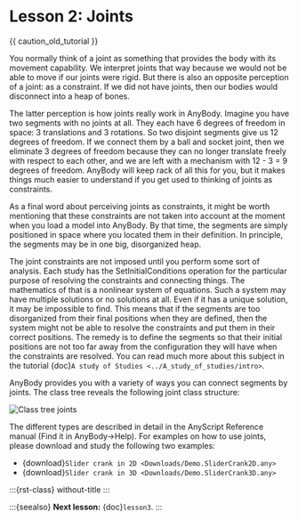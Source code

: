 # Lesson 2: Joints

{{ caution_old_tutorial }}

You normally think of a joint as something that provides the body with
its movement capability. We interpret joints that way because we would
not be able to move if our joints were rigid. But there is also an
opposite perception of a joint: as a constraint. If we did not have
joints, then our bodies would disconnect into a heap of bones.

The latter perception is how joints really work in AnyBody. Imagine you
have two segments with no joints at all. They each have 6 degrees of
freedom in space: 3 translations and 3 rotations. So two disjoint
segments give us 12 degrees of freedom. If we connect them by a ball and
socket joint, then we eliminate 3 degrees of freedom because they can no
longer translate freely with respect to each other, and we are left with
a mechanism with 12 - 3 = 9 degrees of freedom. AnyBody will keep rack
of all this for you, but it makes things much easier to understand if
you get used to thinking of joints as constraints.

As a final word about perceiving joints as constraints, it might be
worth mentioning that these constraints are not taken into account at
the moment when you load a model into AnyBody. By that time, the
segments are simply positioned in space where you located them in their
definition. In principle, the segments may be in one big, disorganized
heap.

The joint constraints are not imposed until you perform some sort of
analysis. Each study has the SetInitialConditions operation for the
particular purpose of resolving the constraints and connecting things.
The mathematics of that is a nonlinear system of equations. Such a
system may have multiple solutions or no solutions at all. Even if it
has a unique solution, it may be impossible to find. This means that if
the segments are too disorganized from their final positions when they
are defined, then the system might not be able to resolve the
constraints and put them in their correct positions. The remedy is to
define the segments so that their initial positions are not too far away
from the configuration they will have when the constraints are resolved.
You can read much more about this subject in the tutorial {doc}`A study of
Studies <../A_study_of_studies/intro>`.

AnyBody provides you with a variety of ways you can connect segments by
joints. The class tree reveals the following joint class structure:

![Class tree joints](_static/lesson2/image1.gif)

The different types are described in detail in the AnyScript Reference
manual (Find it in AnyBody->Help). For examples on how to use joints,
please download and study the following two examples:

- {download}`Slider crank in 2D <Downloads/Demo.SliderCrank2D.any>`
- {download}`Slider crank in 3D <Downloads/Demo.SliderCrank3D.any>`

:::{rst-class} without-title
:::

:::{seealso}
**Next lesson:** {doc}`lesson3`.
:::
